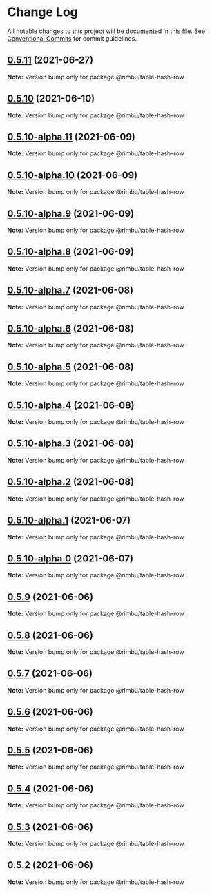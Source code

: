 # Change Log

All notable changes to this project will be documented in this file.
See [Conventional Commits](https://conventionalcommits.org) for commit guidelines.

## [0.5.11](https://github.com/rimbu-org/rimbu/compare/@rimbu/table-hash-row@0.5.10...@rimbu/table-hash-row@0.5.11) (2021-06-27)

**Note:** Version bump only for package @rimbu/table-hash-row





## [0.5.10](https://github.com/rimbu-org/rimbu/compare/@rimbu/table-hash-row@0.5.10-alpha.11...@rimbu/table-hash-row@0.5.10) (2021-06-10)

**Note:** Version bump only for package @rimbu/table-hash-row





## [0.5.10-alpha.11](https://github.com/rimbu-org/rimbu/compare/@rimbu/table-hash-row@0.5.10-alpha.10...@rimbu/table-hash-row@0.5.10-alpha.11) (2021-06-09)

**Note:** Version bump only for package @rimbu/table-hash-row





## [0.5.10-alpha.10](https://github.com/rimbu-org/rimbu/compare/@rimbu/table-hash-row@0.5.10-alpha.9...@rimbu/table-hash-row@0.5.10-alpha.10) (2021-06-09)

**Note:** Version bump only for package @rimbu/table-hash-row





## [0.5.10-alpha.9](https://github.com/rimbu-org/rimbu/compare/@rimbu/table-hash-row@0.5.10-alpha.8...@rimbu/table-hash-row@0.5.10-alpha.9) (2021-06-09)

**Note:** Version bump only for package @rimbu/table-hash-row





## [0.5.10-alpha.8](https://github.com/rimbu-org/rimbu/compare/@rimbu/table-hash-row@0.5.10-alpha.7...@rimbu/table-hash-row@0.5.10-alpha.8) (2021-06-09)

**Note:** Version bump only for package @rimbu/table-hash-row





## [0.5.10-alpha.7](https://github.com/rimbu-org/rimbu/compare/@rimbu/table-hash-row@0.5.10-alpha.6...@rimbu/table-hash-row@0.5.10-alpha.7) (2021-06-08)

**Note:** Version bump only for package @rimbu/table-hash-row





## [0.5.10-alpha.6](https://github.com/rimbu-org/rimbu/compare/@rimbu/table-hash-row@0.5.10-alpha.5...@rimbu/table-hash-row@0.5.10-alpha.6) (2021-06-08)

**Note:** Version bump only for package @rimbu/table-hash-row





## [0.5.10-alpha.5](https://github.com/rimbu-org/rimbu/compare/@rimbu/table-hash-row@0.5.10-alpha.4...@rimbu/table-hash-row@0.5.10-alpha.5) (2021-06-08)

**Note:** Version bump only for package @rimbu/table-hash-row





## [0.5.10-alpha.4](https://github.com/rimbu-org/rimbu/compare/@rimbu/table-hash-row@0.5.10-alpha.3...@rimbu/table-hash-row@0.5.10-alpha.4) (2021-06-08)

**Note:** Version bump only for package @rimbu/table-hash-row





## [0.5.10-alpha.3](https://github.com/rimbu-org/rimbu/compare/@rimbu/table-hash-row@0.5.10-alpha.2...@rimbu/table-hash-row@0.5.10-alpha.3) (2021-06-08)

**Note:** Version bump only for package @rimbu/table-hash-row





## [0.5.10-alpha.2](https://github.com/rimbu-org/rimbu/compare/@rimbu/table-hash-row@0.5.10-alpha.1...@rimbu/table-hash-row@0.5.10-alpha.2) (2021-06-08)

**Note:** Version bump only for package @rimbu/table-hash-row





## [0.5.10-alpha.1](https://github.com/rimbu-org/rimbu/compare/@rimbu/table-hash-row@0.5.10-alpha.0...@rimbu/table-hash-row@0.5.10-alpha.1) (2021-06-07)

**Note:** Version bump only for package @rimbu/table-hash-row





## [0.5.10-alpha.0](https://github.com/rimbu-org/rimbu/compare/@rimbu/table-hash-row@0.5.9...@rimbu/table-hash-row@0.5.10-alpha.0) (2021-06-07)

**Note:** Version bump only for package @rimbu/table-hash-row





## [0.5.9](https://github.com/rimbu-org/rimbu/compare/@rimbu/table-hash-row@0.5.8...@rimbu/table-hash-row@0.5.9) (2021-06-06)

**Note:** Version bump only for package @rimbu/table-hash-row





## [0.5.8](https://github.com/rimbu-org/rimbu/compare/@rimbu/table-hash-row@0.5.7...@rimbu/table-hash-row@0.5.8) (2021-06-06)

**Note:** Version bump only for package @rimbu/table-hash-row





## [0.5.7](https://github.com/rimbu-org/rimbu/compare/@rimbu/table-hash-row@0.5.6...@rimbu/table-hash-row@0.5.7) (2021-06-06)

**Note:** Version bump only for package @rimbu/table-hash-row





## [0.5.6](https://github.com/rimbu-org/rimbu/compare/@rimbu/table-hash-row@0.5.5...@rimbu/table-hash-row@0.5.6) (2021-06-06)

**Note:** Version bump only for package @rimbu/table-hash-row





## [0.5.5](https://github.com/rimbu-org/rimbu/compare/@rimbu/table-hash-row@0.5.4...@rimbu/table-hash-row@0.5.5) (2021-06-06)

**Note:** Version bump only for package @rimbu/table-hash-row





## [0.5.4](https://github.com/rimbu-org/rimbu/compare/@rimbu/table-hash-row@0.5.3...@rimbu/table-hash-row@0.5.4) (2021-06-06)

**Note:** Version bump only for package @rimbu/table-hash-row





## [0.5.3](https://github.com/rimbu-org/rimbu/compare/@rimbu/table-hash-row@0.5.2...@rimbu/table-hash-row@0.5.3) (2021-06-06)

**Note:** Version bump only for package @rimbu/table-hash-row





## 0.5.2 (2021-06-06)

**Note:** Version bump only for package @rimbu/table-hash-row

